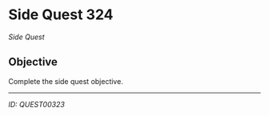 # Side Quest 324

*Side Quest*

## Objective
Complete the side quest objective.

---
*ID: QUEST00323*
